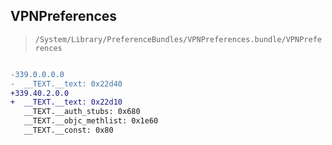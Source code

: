 ## VPNPreferences

> `/System/Library/PreferenceBundles/VPNPreferences.bundle/VPNPreferences`

```diff

-339.0.0.0.0
-  __TEXT.__text: 0x22d40
+339.40.2.0.0
+  __TEXT.__text: 0x22d10
   __TEXT.__auth_stubs: 0x680
   __TEXT.__objc_methlist: 0x1e60
   __TEXT.__const: 0x80

```
